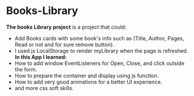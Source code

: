 # Books-Library
**The books Library project** is a project that could:
* Add Books cards with some book's info such as (Title, Author, Pages, Read or not and for sure remove button).
* I used js LocalStorage to render myLibrary when the page is refreshed. <br/>
**In this App I learned:**
* How to add window EventListeners for Open, Close, and click outside the form.
* How to prepare the container and display using js function.
* How to add very good animations for a better UI experience.
* and more css soft skills.
